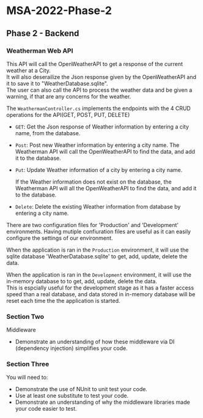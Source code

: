 # MSA-2022-Phase-2

## Phase 2 - Backend

### Weatherman Web API
This API will call the OpenWeatherAPI to get a response of the current weather at a City.\
It will also deserailize the Json response given by the OpenWeatherAPI and  it to save it to "WeatherDatabase.sqlite".\
The user can also call the API to process the weather data and be given a warning, if that are any concerns for the weather.

The `WeathermanController.cs` implements the endpoints with the 4 CRUD operations for the API(GET, POST, PUT, DELETE)

- `GET`: Get the Json response of Weather information by entering a city name, from the database.

- `Post`: Post new Weather information by entering a city name. The Weatherman API will call the OpenWeatherAPI to find the data, and add it to the database.

- `Put`: Update Weather information of a city by entering a city name.

   If the Weather information does not exist on the database, the Weatherman API will all the OpenWeatherAPI to find the data, and add it to the database.
   
- `Delete`: Delete the existing Weather information from database by entering a city name.

There are two configuration files for 'Production' and 'Development' environments.
Having mutiple confiuration files are useful as it can easily configure the settings of our environment.

When the application is ran in the `Production` environment, it will use the sqlite database 'WeatherDatabase.sqlite' to get, add, update, delete the data.

When the application is ran in the `Development` environment, it will use the in-memory database to to get, add, update, delete the data.\
This is espcially useful for the development stage as it has a faster access speed than a real database, and data stored in in-memory database will be reset each time the the application is started.


### Section Two

Middleware 
* Demonstrate an understanding of how these middleware via DI (dependency injection) simplifies your code.

### Section Three

You will need to:

* Demonstrate the use of NUnit to unit test your code.
* Use at least one substitute to test your code.
* Demonstrate an understanding of why the middleware libraries made your code easier to test.
